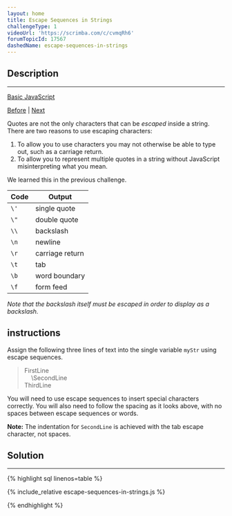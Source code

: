 ```yaml
---
layout: home
title: Escape Sequences in Strings
challengeType: 1
videoUrl: 'https://scrimba.com/c/cvmqRh6'
forumTopicId: 17567
dashedName: escape-sequences-in-strings
---
```


<div class="row">
<div class="columnStmt" markdown="1">

## Description
------

[Basic JavaScript](../basic-javascript/README.html) 

[Before](./quoting-strings-with-single-quotes.md)  | [Next](./concatenating-strings-with-plus-operator.md) 

Quotes are not the only characters that can be <dfn>escaped</dfn> inside a string. There are two reasons to use escaping characters:

1.  To allow you to use characters you may not otherwise be able to type out, such as a carriage return.
2.  To allow you to represent multiple quotes in a string without JavaScript misinterpreting what you mean.

We learned this in the previous challenge.

<table class='table table-striped'><thead><tr><th>Code</th><th>Output</th></tr></thead><tbody><tr><td><code>\'</code></td><td>single quote</td></tr><tr><td><code>\"</code></td><td>double quote</td></tr><tr><td><code>\\</code></td><td>backslash</td></tr><tr><td><code>\n</code></td><td>newline</td></tr><tr><td><code>\r</code></td><td>carriage return</td></tr><tr><td><code>\t</code></td><td>tab</td></tr><tr><td><code>\b</code></td><td>word boundary</td></tr><tr><td><code>\f</code></td><td>form feed</td></tr></tbody></table>

*Note that the backslash itself must be escaped in order to display as a backslash.*

##  instructions 

Assign the following three lines of text into the single variable `myStr` using escape sequences.

<blockquote>FirstLine<br>    \SecondLine<br>ThirdLine</blockquote>

You will need to use escape sequences to insert special characters correctly. You will also need to follow the spacing as it looks above, with no spaces between escape sequences or words.

**Note:** The indentation for `SecondLine` is achieved with the tab escape character, not spaces.

</div>
<div class="columnSol" markdown="1">

## Solution
------

{% highlight sql linenos=table %}

{% include_relative escape-sequences-in-strings.js %}

{% endhighlight %}

</div>
</div>

